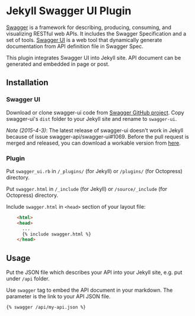 # Jekyll Swagger UI Plugin

[Swagger](http://swagger.io/) is a framework for describing, producing, consuming, and visualizing RESTful web APIs. It includes the Swagger Specification and a set of tools. [Swagger UI](https://github.com/swagger-api/swagger-ui) is a web tool that dynamically generate documentation from API definition file in Swagger Spec.

This plugin integrates Swagger UI into Jekyll site. API document can be generated and embedded in page or post.

## Installation

### Swagger UI

Download or clone swagger-ui code from [Swagger GitHub project](https://github.com/swagger-api/swagger-ui). Copy swagger-ui's `dist` folder to your Jekyll site and rename to `swagger-ui`.

_Note (2015-4-3)_: The latest release of swagger-ui doesn't work in Jekyll because of issue swagger-api/swagger-ui#1069. Before the pull request is merged and released, you can download a workable version from [here](https://github.com/aleung/swagger-ui/releases/tag/tmp_20150403). 

### Plugin

Put `swagger_ui.rb` in `/_plugins/` (for Jekyll) or `/plugins/` (for Octopress) directory.

Put `swagger.html` in `/_include` (for Jekyll) or `/source/_include` (for Octopress) directory.

Include `swagger.html` in `<head>` section of your layout file:

``` html
	<html>
	<head>
	  ...
	  {% include swagger.html %}
	</head>
```
## Usage

Put the JSON file which describes your API into your Jekyll site, e.g. put under `/api` folder.

Use `swagger` tag to embed the API document in your markdown. The parameter is the link to your API JSON file.

	{% swagger /api/my-api.json %}

